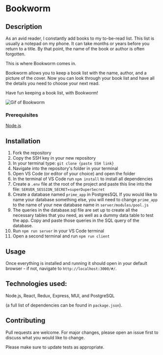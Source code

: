 # Bookworm

## Description

As an avid reader, I constantly add books to my to-be-read list. This list is usually a notepad on my phone. It can take months or years before you return to a title. By that point, the name of the book or author is often forgotten.

This is where Bookworm comes in.

Bookworm allows you to keep a book list with the name, author, and a picture of the cover. Now you can look through your book list and have all the details you need to choose your next read.

Have fun keeping a book list, with Bookworm!

![Gif of Bookworm](https://thumbs.gfycat.com/NastyWavyDove-size_restricted.gif)

### Prerequisites

[Node.js](https://nodejs.org/en/)

## Installation

1. Fork the repository
2. Copy the SSH key in your new repository
3. In your terminal type: `git clone {paste SSH link}`
4. Navigate into the repository's folder in your terminal
5. Open VS Code (or editor of your choice) and open the folder
6. In the terminal of VS Code run `npm install` to install all dependencies
7. Create a `.env` file at the root of the project and paste this line into the file:
`SERVER_SESSION_SECRET=superDuperSecret`
8. Create a database named `prime_app` in PostgresSQL If you would like to name your database something else, you will need to change `prime_app` to the name of your new database name in `server/modules/pool.js`
9. The queries in the database.sql file are set up to create all the necessary tables that you need, as well as a dummy data table to test the app. Copy and paste those queries in the SQL query of the database. 
10. Run `npm run server` in your VS Code terminal
11. Open a second terminal and run `npm run client`

## Usage
Once everything is installed and running it should open in your default browser - if not, navigate to `http://localhost:3000/#/`.

## Technologies used:

Node.js, React, Redux, Express, MUI, and PostgreSQL 

(a full list of dependencies can be found in `package.json`).

## Contributing
Pull requests are welcome. For major changes, please open an issue first to discuss what you would like to change.

Please make sure to update tests as appropriate.
